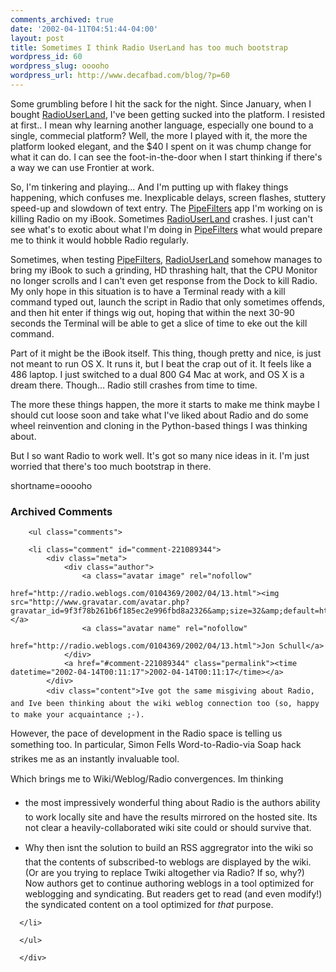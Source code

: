 ```yaml
---
comments_archived: true
date: '2002-04-11T04:51:44-04:00'
layout: post
title: Sometimes I think Radio UserLand has too much bootstrap
wordpress_id: 60
wordpress_slug: ooooho
wordpress_url: http://www.decafbad.com/blog/?p=60
---
```

<p>Some grumbling before I hit the sack for the night.  Since January, when I bought <a href="http://www.decafbad.com/twiki/bin/view/Main/RadioUserLand">RadioUserLand</a>, I've been getting sucked into the platform.  I resisted at first.. I mean why learning another language, especially one bound to a single, commecial platform?  Well, the more I played with it, the more the platform looked elegant, and the $40 I spent on it was chump change for what it can do.  I can see the foot-in-the-door when I start thinking if there's a way we can use Frontier at work.</p>
<p>So, I'm tinkering and playing... And I'm putting up with flakey things happening, which confuses me.  Inexplicable delays, screen flashes, stuttery speed-up and slowdown of text entry.  The <a href="http://www.decafbad.com/twiki/bin/view/Main/PipeFilters">PipeFilters</a> app I'm working on is killing Radio on my iBook.  Sometimes <a href="http://www.decafbad.com/twiki/bin/view/Main/RadioUserLand">RadioUserLand</a> crashes.  I just can't see what's to exotic about what I'm doing in <a href="http://www.decafbad.com/twiki/bin/view/Main/PipeFilters">PipeFilters</a> what would prepare me to think it would hobble Radio regularly.</p>
<p>Sometimes, when testing <a href="http://www.decafbad.com/twiki/bin/view/Main/PipeFilters">PipeFilters</a>, <a href="http://www.decafbad.com/twiki/bin/view/Main/RadioUserLand">RadioUserLand</a> somehow manages to bring my iBook to such a grinding, HD thrashing halt, that the CPU Monitor no longer scrolls and I can't even get response from the Dock to kill Radio.  My only hope in this situation is to have a Terminal ready with a kill command typed out, launch the script in Radio that only sometimes offends, and then hit enter if things wig out, hoping that within the next 30-90 seconds the Terminal will be able to get a slice of time to eke out the kill command.</p>
<p>Part of it might be the iBook itself.  This thing, though pretty and nice, is just not meant to run OS X.  It runs it, but I beat the crap out of it.  It feels like a 486 laptop.  I just switched to a dual 800 G4 Mac at work, and OS X is a dream there.  Though...  Radio still crashes from time to time.</p>
<p>The more these things happen, the more it starts to make me think maybe I should cut loose soon and take what I've liked about Radio and do some wheel reinvention and cloning in the Python-based things I was thinking about.</p>
<p>But I so want Radio to work well.  It's got so many nice ideas in it.  I'm just worried that there's too much bootstrap in there.</p>
<!--more-->
shortname=ooooho

<div id="comments" class="comments archived-comments">
            <h3>Archived Comments</h3>
            
        <ul class="comments">
            
        <li class="comment" id="comment-221089344">
            <div class="meta">
                <div class="author">
                    <a class="avatar image" rel="nofollow" 
                       href="http://radio.weblogs.com/0104369/2002/04/13.html"><img src="http://www.gravatar.com/avatar.php?gravatar_id=9f3f78b261b6f185ec2e996fbd8a2326&amp;size=32&amp;default=http://mediacdn.disqus.com/1320279820/images/noavatar32.png"/></a>
                    <a class="avatar name" rel="nofollow" 
                       href="http://radio.weblogs.com/0104369/2002/04/13.html">Jon Schull</a>
                </div>
                <a href="#comment-221089344" class="permalink"><time datetime="2002-04-14T00:11:17">2002-04-14T00:11:17</time></a>
            </div>
            <div class="content">Ive got the same misgiving about Radio, and Ive been thinking about the wiki weblog connection too (so, happy to make your acquaintance ;-).  

However, the pace of development in the Radio space is telling us something too.  In particular, Simon Fells Word-to-Radio-via Soap hack strikes me as an instantly invaluable tool.

Which brings me to Wiki/Weblog/Radio convergences.  Im thinking

*	the most impressively wonderful thing about Radio is the authors ability to work locally site and have the results mirrored on the hosted site.   Its not clear a heavily-collaborated wiki site could or should survive that.

* Why then isnt the solution to build an RSS aggregrator into the wiki so that the contents of subscribed-to weblogs are displayed by the wiki.  (Or are you trying to replace Twiki altogether via Radio?  If so, why?)  Now authors get to continue authoring weblogs in a tool optimized for weblogging and syndicating.  But readers get to read (and even modify!) the syndicated content on a tool optimized for *that*  purpose.</div>
            
        </li>
    
        </ul>
    
        </div>
    